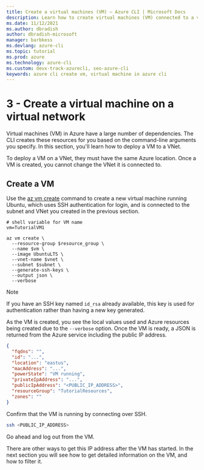 ```yaml
---
title: Create a virtual machines (VM) – Azure CLI | Microsoft Docs
description: Learn how to create virtual machines (VM) connected to a virtual network (VNet) with the Azure CLI .
ms.date: 11/12/2021
ms.author: dbradish
author: dbradish-microsoft
manager: barbkess
ms.devlang: azure-cli
ms.topic: tutorial
ms.prod: azure
ms.technology: azure-cli
ms.custom: devx-track-azurecli, seo-azure-cli
keywords: azure cli create vm, virtual machine in azure cli
---
```


# 3 - Create a virtual machine on a virtual network

Virtual machines (VM) in Azure have a large number of dependencies. The CLI creates these resources for you based on
the command-line arguments you specify. In this section, you'll learn how to deploy a VM to a VNet.

To deploy a VM on a VNet, they must have the same Azure location. Once a VM is created, you cannot change the VNet it is connected to.

## Create a VM

Use the [az vm create](/cli/azure/vm#az_vm_create) command to create a new virtual machine running Ubuntu, which uses SSH authentication for login, and is connected to the subnet and VNet you created in the previous section.

```azurecli-interactive
# shell variable for VM name
vm=TutorialVM1

az vm create \
  --resource-group $resource_group \
  --name $vm \
  --image UbuntuLTS \
  --vnet-name $vnet \
  --subnet $subnet \
  --generate-ssh-keys \
  --output json \
  --verbose 
```

> [!NOTE]
> If you have an SSH key named `id_rsa` already available, this key is used for authentication rather than having a new
> key generated.

As the VM is created, you see the local values used and Azure resources being created due to the `--verbose` option.
Once the VM is ready, a JSON is returned from the Azure service including the public IP address.

```json
{
  "fqdns": "",
  "id": "...",
  "location": "eastus",
  "macAddress": "...",
  "powerState": "VM running",
  "privateIpAddress": "...",
  "publicIpAddress": "<PUBLIC_IP_ADDRESS>",
  "resourceGroup": "TutorialResources",
  "zones": ""
}
```

Confirm that the VM is running by connecting over SSH.

```bash
ssh <PUBLIC_IP_ADDRESS>
```

Go ahead and log out from the VM.

There are other ways to get this IP address after the VM has started. In the next section you will see how to get detailed information on
the VM, and how to filter it.
